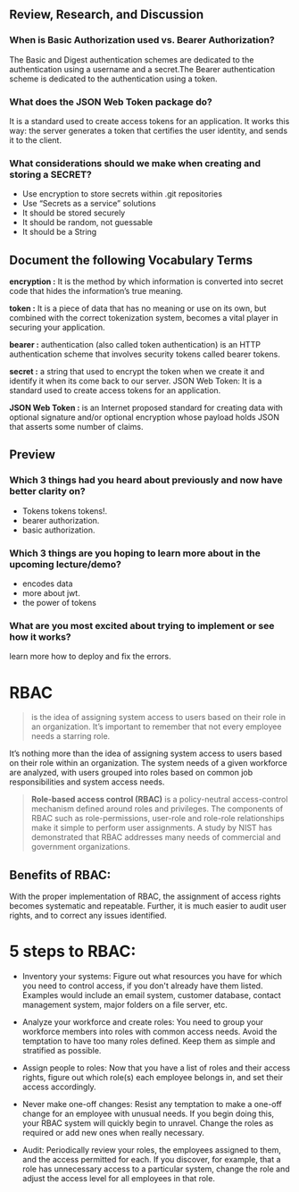## Review, Research, and Discussion


### When is Basic Authorization used vs. Bearer Authorization?

The Basic and Digest authentication schemes are dedicated to the authentication using a username and a secret.The Bearer authentication scheme is dedicated to the authentication using a token.

### What does the JSON Web Token package do?

It is a standard used to create access tokens for an application. It works this way: the server generates a token that certifies the user identity, and sends it to the client.

### What considerations should we make when creating and storing a SECRET?

* Use encryption to store secrets within .git repositories
* Use “Secrets as a service” solutions
* It should be stored securely
* It should be random, not guessable
* It should be a String

## Document the following Vocabulary Terms

**encryption :** It is the method by which information is converted into secret code that hides the information’s true meaning.

**token :** It is a piece of data that has no meaning or use on its own, but combined with the correct tokenization system, becomes a vital player in securing your application.

**bearer :** authentication (also called token authentication) is an HTTP authentication scheme that involves security tokens called bearer tokens.

**secret :** a string that used to encrypt the token when we create it and identify it when its come back to our server. JSON Web Token: It is a standard used to create access tokens for an application.

**JSON Web Token :** is an Internet proposed standard for creating data with optional signature and/or optional encryption whose payload holds JSON that asserts some number of claims.

## Preview


### Which 3 things had you heard about previously and now have better clarity on?

* Tokens tokens tokens!.
* bearer authorization.
* basic authorization.

### Which 3 things are you hoping to learn more about in the upcoming lecture/demo?

* encodes data
* more about jwt.
* the power of tokens

### What are you most excited about trying to implement or see how it works?

learn more how to deploy and fix the errors.

# RBAC

>  is the idea of assigning system access to users based on their role in an organization. It’s important to remember that not every employee needs a starring role.

It’s nothing more than the idea of assigning system access to users based on their role within an organization. The system needs of a given workforce are analyzed, with users grouped into roles based on common job responsibilities and system access needs.

> **Role-based access control (RBAC)**  is a policy-neutral access-control mechanism defined around roles and privileges. The components of RBAC such as role-permissions, user-role and role-role relationships make it simple to perform user assignments. A study by NIST has demonstrated that RBAC addresses many needs of commercial and government organizations.

## Benefits of RBAC:

With the proper implementation of RBAC, the assignment of access rights becomes systematic and repeatable. Further, it is much easier to audit user rights, and to correct any issues identified.

# 5 steps to RBAC:


* Inventory your systems: Figure out what resources you have for which you need to control access, if you don't already have them listed. Examples would include an email system, customer database, contact management system, major folders on a file server, etc.

* Analyze your workforce and create roles: You need to group your workforce members into roles with common access needs. Avoid the temptation to have too many roles defined. Keep them as simple and stratified as possible.
  
*  Assign people to roles: Now that you have a list of roles and their access rights, figure out which role(s) each employee belongs in, and set their access accordingly.

*  Never make one-off changes: Resist any temptation to make a one-off change for an employee with unusual needs. If you begin doing this, your RBAC system will quickly begin to unravel. Change the roles as required or add new ones when really necessary.

*  Audit: Periodically review your roles, the employees assigned to them, and the access permitted for each. If you discover, for example, that a role has unnecessary access to a particular system, change the role and adjust the access level for all employees in that role.

